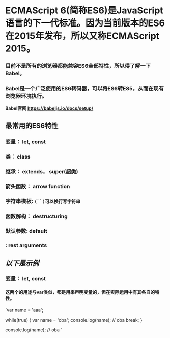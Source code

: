 # ECMAScript 6(简称ES6)是JavaScript语言的下一代标准。因为当前版本的ES6在2015年发布，所以又称ECMAScript 2015。

### 目前不是所有的浏览器都能兼容ES6全部特性，所以得了解一下Babel。

### Babel是一个广泛使用的ES6转码器，可以将ES6转ES5，从而在现有浏览器环境执行。

**Babel官网 https://babeljs.io/docs/setup/**

## **最常用的ES6特性**
  ### **变量：** let, const
  ### **类：** class
  ### **继承：** extends， super(超类)
  ### **箭头函数：** arrow function
  ### **字符串模板:** `(``)可以换行写字符串`
  ### **函数解构：** destructuring
  ### **默认参数:** default
  ### **:** rest arguments
  
## ***以下是示例***
  ### **变量：** let, const
  
  #### 这两个的用途与var类似，都是用来声明变量的，但在实际运用中有其各自的特性。
  
  `var name = 'aaa';
  
  while(true) {
    var name = 'oba';
    console.log(name);  // oba
    break;
  }
  
  console.log(name);  // oba
  `
